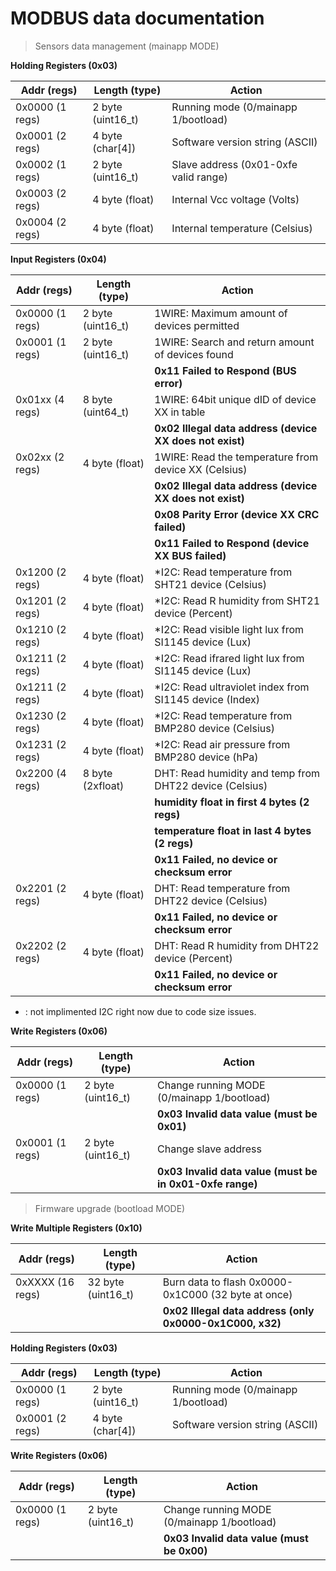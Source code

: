 # MODBUS data documentation



> Sensors data management (mainapp MODE)



  **Holding Registers (0x03)**

  | Addr (regs)     | Length (type)     |                          Action                            |
  | --------------- | ----------------- | ---------------------------------------------------------- |
  | 0x0000 (1 regs) | 2 byte (uint16_t) | Running mode (0/mainapp 1/bootload)                        |
  | 0x0001 (2 regs) | 4 byte (char[4])  | Software version string (ASCII)                            |
  | 0x0002 (1 regs) | 2 byte (uint16_t) | Slave address (0x01-0xfe valid range)                      |
  | 0x0003 (2 regs) | 4 byte (float)    | Internal Vcc voltage (Volts)                               |
  | 0x0004 (2 regs) | 4 byte (float)    | Internal temperature (Celsius)                             |

  **Input Registers (0x04)**

  | Addr (regs)     | Length (type)     |                          Action                            |
  | --------------- | ----------------- | ---------------------------------------------------------- |
  | 0x0000 (1 regs) | 2 byte (uint16_t) | 1WIRE: Maximum amount of devices permitted                 |
  | 0x0001 (1 regs) | 2 byte (uint16_t) | 1WIRE: Search and return amount of devices found           |
  |                 |                   |   **0x11 Failed to Respond (BUS error)**                   |
  | 0x01xx (4 regs) | 8 byte (uint64_t) | 1WIRE: 64bit unique dID of device XX in table              |
  |                 |                   |   **0x02 Illegal data address (device XX does not exist)** |
  | 0x02xx (2 regs) | 4 byte (float)    | 1WIRE: Read the temperature from device XX (Celsius)       |
  |                 |                   |   **0x02 Illegal data address (device XX does not exist)** |
  |                 |                   |   **0x08 Parity Error         (device XX CRC failed)**     |
  |                 |                   |   **0x11 Failed to Respond    (device XX BUS failed)**     |
  | 0x1200 (2 regs) | 4 byte (float)    | *I2C: Read temperature from SHT21 device (Celsius)         |
  | 0x1201 (2 regs) | 4 byte (float)    | *I2C: Read R humidity from SHT21 device (Percent)          |
  | 0x1210 (2 regs) | 4 byte (float)    | *I2C: Read visible light lux from SI1145 device (Lux)      |
  | 0x1211 (2 regs) | 4 byte (float)    | *I2C: Read ifrared light lux from SI1145 device (Lux)      |
  | 0x1211 (2 regs) | 4 byte (float)    | *I2C: Read ultraviolet index from SI1145 device (Index)    |
  | 0x1230 (2 regs) | 4 byte (float)    | *I2C: Read temperature from BMP280 device (Celsius)        |
  | 0x1231 (2 regs) | 4 byte (float)    | *I2C: Read air pressure from BMP280 device (hPa)           |
  | 0x2200 (4 regs) | 8 byte (2xfloat)  | DHT: Read humidity and temp from DHT22 device (Celsius)    |
  |                 |                   |   **humidity float in first 4 bytes (2 regs)**             |
  |                 |                   |   **temperature float in last 4 bytes (2 regs)**           |
  |                 |                   |   **0x11 Failed, no device or checksum error**             |
  | 0x2201 (2 regs) | 4 byte (float)    | DHT: Read temperature from DHT22 device (Celsius)          |
  |                 |                   |   **0x11 Failed, no device or checksum error**             |
  | 0x2202 (2 regs) | 4 byte (float)    | DHT: Read R humidity from DHT22 device (Percent)           |
  |                 |                   |   **0x11 Failed, no device or checksum error**             |

  * : not implimented I2C right now due to code size issues. 

  **Write Registers (0x06)**

  | Addr (regs)     | Length (type)     |                          Action                            |
  | --------------- | ----------------- | ---------------------------------------------------------- |
  | 0x0000 (1 regs) | 2 byte (uint16_t) | Change running MODE (0/mainapp 1/bootload)                 |
  |                 |                   |   **0x03 Invalid data value (must be 0x01)**               |
  | 0x0001 (1 regs) | 2 byte (uint16_t) | Change slave address                                       |
  |                 |                   |   **0x03 Invalid data value (must be in 0x01-0xfe range)** |



> Firmware upgrade (bootload MODE)



  **Write Multiple Registers (0x10)**

  | Addr (regs)     | Length (type)     |                          Action                            |
  | --------------- | ----------------- | ---------------------------------------------------------- |
  | 0xXXXX (16 regs)| 32 byte (uint16_t)| Burn data to flash 0x0000-0x1C000 (32 byte at once)        |
  |                 |                   |  **0x02 Illegal data address (only 0x0000-0x1C000, x32)**  |

  **Holding Registers (0x03)**

  | Addr (regs)     | Length (type)     |                          Action                            |
  | --------------- | ----------------- | ---------------------------------------------------------- |
  | 0x0000 (1 regs) | 2 byte (uint16_t) | Running mode (0/mainapp 1/bootload)                        |
  | 0x0001 (2 regs) | 4 byte (char[4])  | Software version string (ASCII)                            |

  **Write Registers (0x06)**

  | Addr (regs)     | Length (type)     |                          Action                            |
  | --------------- | ----------------- | ---------------------------------------------------------- |
  | 0x0000 (1 regs) | 2 byte (uint16_t) |  Change running MODE (0/mainapp 1/bootload)                |
  |                 |                   |    **0x03 Invalid data value  (must be 0x00)**             |
